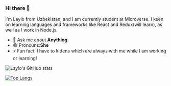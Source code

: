 ### Hi there 👋

I'm Laylo from Uzbekistan, and I am currently student at Microverse. I keen on learning languages and frameworks like React and Redux(will learn), as well as I work in Node.js.

- 💬 Ask me about **Anything** 
- 😄 Pronouns:**She**
- ⚡ Fun fact: I have to kittens which are always with me while I am working or learning!

![Laylo's GitHub stats](https://github-readme-stats.vercel.app/api?username=laylo309&show_icons=true&theme=radical)


[![Top Langs](https://github-readme-stats.vercel.app/api/top-langs/?username=laylo309&layout=compact)](https://github.com/anuraghazra/github-readme-stats)


